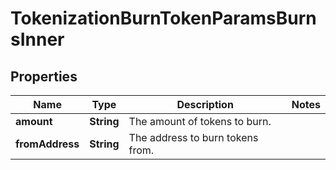 

# TokenizationBurnTokenParamsBurnsInner


## Properties

| Name | Type | Description | Notes |
|------------ | ------------- | ------------- | -------------|
|**amount** | **String** | The amount of tokens to burn. |  |
|**fromAddress** | **String** | The address to burn tokens from. |  |



